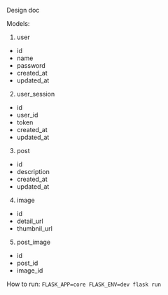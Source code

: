 Design doc

Models:

1. user
- id
- name
- password
- created_at
- updated_at

2. user_session

- id
- user_id
- token
- created_at
- updated_at

3. post

- id
- description
- created_at
- updated_at

4. image

- id
- detail_url
- thumbnil_url

5. post_image
- id
- post_id
- image_id

How to run: `FLASK_APP=core FLASK_ENV=dev flask run`